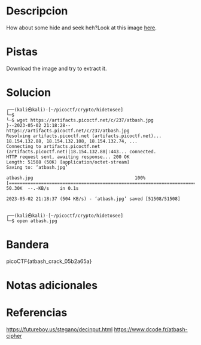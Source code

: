 # Descripcion

How about some hide and seek heh?Look at this image [here](https://artifacts.picoctf.net/c/237/atbash.jpg).

# Pistas
Download the image and try to extract it.

# Solucion
```
┌──(kali㉿kali)-[~/picoctf/crypto/hidetosee]
└─$ 
└─$ wget https://artifacts.picoctf.net/c/237/atbash.jpg 
}--2023-05-02 21:18:28--  https://artifacts.picoctf.net/c/237/atbash.jpg
Resolving artifacts.picoctf.net (artifacts.picoctf.net)... 18.154.132.88, 18.154.132.108, 18.154.132.74, ...
Connecting to artifacts.picoctf.net (artifacts.picoctf.net)|18.154.132.88|:443... connected.
HTTP request sent, awaiting response... 200 OK
Length: 51508 (50K) [application/octet-stream]
Saving to: ‘atbash.jpg’

atbash.jpg                                      100%[======================================================================================================>]  50.30K  --.-KB/s    in 0.1s    

2023-05-02 21:18:37 (504 KB/s) - ‘atbash.jpg’ saved [51508/51508]

                                                                                        ┌──(kali㉿kali)-[~/picoctf/crypto/hidetosee]
└─$ open atbash.jpg
```

# Bandera
picoCTF{atbash_crack_05b2a65a}

# Notas adicionales


# Referencias
https://futureboy.us/stegano/decinput.html
https://www.dcode.fr/atbash-cipher